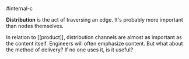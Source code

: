 #internal-c 

**Distribution** is the act of traversing an edge. It's probably more important 
than nodes themselves.

In relation to [[product]], distribution channels are almost as important as the content itself.
Engineers will often emphasize content.
But what about the method of delivery? If no one uses it, is it useful? 
